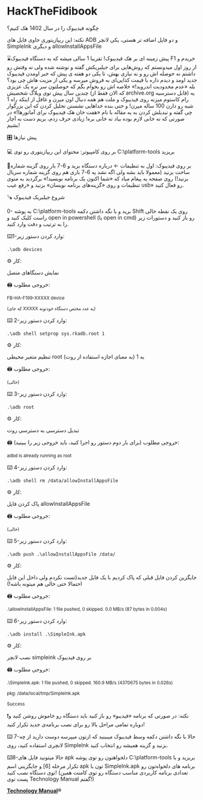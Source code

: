 # HackTheFidibook
چگونه فیدیبوک را در سال 1402 هک کنیم؟

نکته: این ریپازیتوری حاوی فایل های ADB و دو فایل اضافه تر هستی، یکی لانچر SimpleInk و دیگری allowInstallAppsFile
 
⌛️پیش زمینه ای بر هک فیدیبوک!
تقریبا 1 سالی میشه که یه دستگاه فیدیبوک F1 خریدم و از روز اول میدونستم که روش‌هایی برای جیلبریکش گفته و نوشته شده ولی نه وقتش رو داشتم نه حوصله اش رو و نه نیازی بهش، تا یکی دو هفته ی پیش که خبر اومدن فیدیبوک جدید اومد و دیدم داره با قیمت کذایی‌‍ای به فروش میرسه و یکی از مزیت هاش چی بود؟ بله «عدم محدودیت اندروید!»
خلاصه اش رو بخوام بگم که حوصلتون سر نره یک عزیزی چندین سال پیش توی وبلاگ شخصیش (که الان فقط از archive.org قابل دسترسیه)  یه رام کاستوم میزنه روی فیدیبوک و ملت هم همه دنبال اون میرن و غافل از اینکه راه 1 شبه رو دارن 100 ساله میرن! و حتی بنده خداهایی نشستن تحلیل کردن که این بزرگوار چی گفته و تبدیلش کردن به یه مقاله با نام «هفت خان هک فیدیبوک برای آماتورها!» در صورتی که نه خانی لازم بوده بیاد نه خانی بره! زیادی حرف زدم، بریم دست به آچار بشیم!
 
🎛 پیش نیازها

💻 بر روی کامپیوتر:
محتوای این ریپازیتوری رو توی C:\platform-tools بریزید

📱بر روی فیدیبوک:
اول به تنظیمات ← درباره دستگاه برید و 6-7 بار روی گزینه شماره ساخت بزنید (معمولا باید بشه ولی اگه نشد یه 6-7 باری هم روی گزینه شماره سریال بزنید!) روی صفحه یه پیغام میاد که «شما اکنون یک برنامه نویسید!» 
برگردید به منوی تنظیمات و روی «گزینه‌های برنامه نویسان» بزنید و «رفع عیب usb» رو فعال کنید.

🪚 شروع جیلبریک فیدیبوک

0- به پوشه C:\platform-tools برید و با نگه داشتن دکمه Shift روی یک نقطه خالی راست کلیک کنید و open in powershell (یا open in cmd) رو باز کنید و دستورات زیر را به ترتیب و دقت وارد کنید.
 
⌨️1-وارد کردن دستور زیر:

```
.\adb devices
```


⚙️ کار:

نمایش دستگاهای متصل

🖨 خروجی مطلوب:

<sub>FB-HA-F199-XXXXX        device</sub>

<sub>(که جای XXXXX یه عدد مختص دستگاه خودتونه)</sub>

 ⌨️ 2-وارد کردن دستور زیر:
 
```
.\adb shell setprop sys.rkadb.root 1
```

⚙️ کار:

تنظیم متغیر محیطی root به 1 (به معنای اجازه استفاده از روت)

🖨 خروجی مطلوب:

<sub>
(خالی)</sub>

 ⌨️ 3-وارد کردن دستور زیر:
 
```
.\adb root
```

⚙️ کار:

تبدیل دسترسی به دسترسی روت

🖨 خروجی مطلوب (برای بار دوم دستور رو اجرا کنید، باید خروجی زیر را ببینید):

<sub>adbd is already running as root</sub>

 ⌨️ 4-وارد کردن دستور زیر:
 
```
.\adb shell rm /data/allowInstallAppsFile
```

⚙️ کار:

پاک کردن فایل allowInstallAppsFile 

🖨 خروجی مطلوب:

<sub>
(خالی)</sub>

 ⌨️ 5-وارد کردن دستور زیر:
 
```
.\adb push .\allowInstallAppsFile /data/
```

⚙️ کار:

جایگزین کردن فایل قبلی که پاک کردیم با یک فایل جدید(تست نکردم ولی داخل این فایل احتمالا حتی خالی هم میتونه باشه!)

🖨 خروجی مطلوب:

<sub>.\allowInstallAppsFile: 1 file pushed, 0 skipped. 0.0 MB/s (87 bytes in 0.004s)</sub>

⌨️ 6-وارد کردن دستور زیر:

```
.\adb install .\SimpleInk.apk
```

⚙️ کار:

نصب لانچر simpleink بر روی فیدیبوک

🖨 خروجی مطلوب:

<sub>.\SimpleInk.apk: 1 file pushed, 0 skipped. 160.9 MB/s (4370675 bytes in 0.026s)</sub>

<sub>pkg: /data/local/tmp/SimpleInk.apk</sub>
        
<sub>Success</sub>

❗️نکته: در صورتی که برنامه «فیدیبو» رو باز کنید باید دستگاه رو خاموش روشن کنید و دوباره تمامی مراحل بالا رو برای نصب برنامه‌ی جدید تکرار کنید!

 ⌨️ 7-حالا با نگه داشتن دکمه وسط فیدیبوک میبینید که ازتون میپرسه دوست دارید از چه لانچری استفاده کنید، روی SimpleInk بزنید و گزینه همیشه رو انتخاب کنید.

 ⌨️8-حالا میتونید فایل های apk دلخواهتون رو توی پوشه C:\platform-tools بریزید و با تکرار مرحله [6] و جایگزینی اسم apk تون با SimpleInk.apk برنامه های دلخواه‌تون رو توی دستگاه نصب کنید! (تعدادی برنامه کاربردی مناسب دستگاه رو توی کامنت همین پست توی Technology Manual گفتم!)
 

 **[Technology Manual](https://t.me/TechnologyManual)®**
